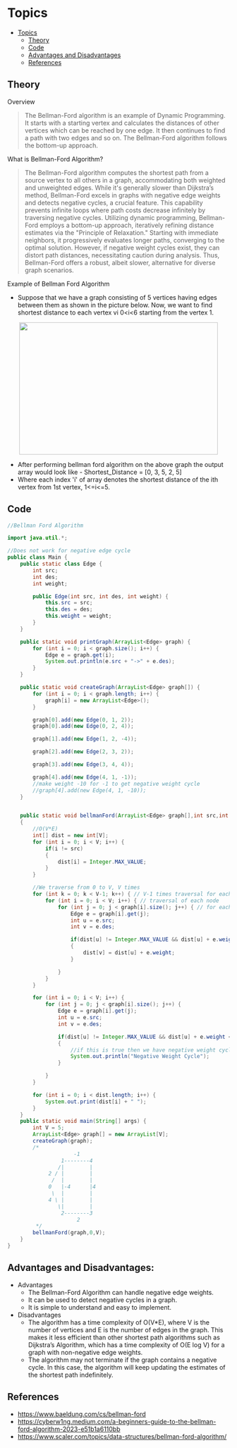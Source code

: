 # Topics

- [Topics](#Topics)
  - [Theory](#Theory)
  - [Code](#Code)
  - [Advantages and Disadvantages](#Advantages-and-Disadvantages)
  - [References](#References)


## Theory
Overview
> The Bellman-Ford algorithm is an example of Dynamic Programming. It starts with a starting vertex and calculates the distances of other vertices which can be reached by one edge. It then continues to find a path with two edges and so on. The Bellman-Ford algorithm follows the bottom-up approach.

What is Bellman-Ford Algorithm?
> The Bellman-Ford algorithm computes the shortest path from a source vertex to all others in a graph, accommodating both weighted and unweighted edges. While it's generally slower than Dijkstra’s method, Bellman-Ford excels in graphs with negative edge weights and detects negative cycles, a crucial feature. This capability prevents infinite loops where path costs decrease infinitely by traversing negative cycles. Utilizing dynamic programming, Bellman-Ford employs a bottom-up approach, iteratively refining distance estimates via the "Principle of Relaxation." Starting with immediate neighbors, it progressively evaluates longer paths, converging to the optimal solution. However, if negative weight cycles exist, they can distort path distances, necessitating caution during analysis. Thus, Bellman-Ford offers a robust, albeit slower, alternative for diverse graph scenarios.

Example of Bellman Ford Algorithm
- Suppose that we have a graph consisting of 5 vertices having edges between them as shown in the picture below. Now, we want to find shortest distance to each vertex vi 0<i<6 starting from the vertex 1.

<p align="center">
  <img src="https://github.com/YashAgrawal0406/JAVA-DS/assets/93816952/4b686874-c191-4915-a515-86cf636c546f" width="450" height="300"> 
</p>

- After performing bellman ford algorithm on the above graph the output array would look like - Shortest_Distance = [0, 3, 5, 2, 5]
- Where each index 'í' of array denotes the shortest distance of the ith vertex from 1st vertex, 1<=i<=5.

## Code
```Java
//Bellman Ford Algorithm

import java.util.*;

//Does not work for negative edge cycle
public class Main {
    public static class Edge {
        int src;
        int des;
        int weight;

        public Edge(int src, int des, int weight) {
            this.src = src;
            this.des = des;
            this.weight = weight;
        }
    }

    public static void printGraph(ArrayList<Edge> graph) {
        for (int i = 0; i < graph.size(); i++) {
            Edge e = graph.get(i);
            System.out.println(e.src + "->" + e.des);
        }
    }

    public static void createGraph(ArrayList<Edge> graph[]) {
        for (int i = 0; i < graph.length; i++) {
            graph[i] = new ArrayList<Edge>();
        }

        graph[0].add(new Edge(0, 1, 2));
        graph[0].add(new Edge(0, 2, 4));

        graph[1].add(new Edge(1, 2, -4));

        graph[2].add(new Edge(2, 3, 2));

        graph[3].add(new Edge(3, 4, 4));

        graph[4].add(new Edge(4, 1, -1));
        //make weight -10 for -1 to get negative weight cycle
        //graph[4].add(new Edge(4, 1, -10));
    }


    public static void bellmanFord(ArrayList<Edge> graph[],int src,int V)
    {
        //O(V*E)
        int[] dist = new int[V];
        for (int i = 0; i < V; i++) {
            if(i != src)
            {
                dist[i] = Integer.MAX_VALUE;
            }
        }

        //We traverse from 0 to V, V times
        for (int k = 0; k < V-1; k++) { // V-1 times traversal for each node // just like bubble sort
            for (int i = 0; i < V; i++) { // traversal of each node
                for (int j = 0; j < graph[i].size(); j++) { // for each edge from curr node
                    Edge e = graph[i].get(j);
                    int u = e.src;
                    int v = e.des;

                    if(dist[u] != Integer.MAX_VALUE && dist[u] + e.weight < dist[v])
                    {
                        dist[v] = dist[u] + e.weight;
                    }

                }
            }
        }

        for (int i = 0; i < V; i++) {
            for (int j = 0; j < graph[i].size(); j++) {
                Edge e = graph[i].get(j);
                int u = e.src;
                int v = e.des;

                if(dist[u] != Integer.MAX_VALUE && dist[u] + e.weight < dist[v])
                {
                    //if this is true then we have negative weight cycle
                    System.out.println("Negative Weight Cycle");
                }

            }
        }

        for (int i = 0; i < dist.length; i++) {
            System.out.print(dist[i] + " ");
        }
    }
    public static void main(String[] args) {
        int V = 5;
        ArrayList<Edge> graph[] = new ArrayList[V];
        createGraph(graph);
        /*
                     -1
                 1--------4
                /|        |
             2 / |        |
              /  |        |
             0   |-4      |4
              \  |        |
             4 \ |        |
                \|        |
                 2--------3
                      2
         */
        bellmanFord(graph,0,V);
    }
}
```

## Advantages and Disadvantages:
- Advantages
  - The Bellman-Ford Algorithm can handle negative edge weights.
  - It can be used to detect negative cycles in a graph.
  - It is simple to understand and easy to implement.
- Disadvantages
  - The algorithm has a time complexity of O(V*E), where V is the number of vertices and E is the number of edges in the graph. This makes it less efficient than other shortest path algorithms such as Dijkstra’s Algorithm, which has a time complexity of O(E log V) for a graph with non-negative edge weights.
  - The algorithm may not terminate if the graph contains a negative cycle. In this case, the algorithm will keep updating the estimates of the shortest path indefinitely.


## References
- https://www.baeldung.com/cs/bellman-ford
- https://cyberw1ng.medium.com/a-beginners-guide-to-the-bellman-ford-algorithm-2023-e51b1a6110bb
- https://www.scaler.com/topics/data-structures/bellman-ford-algorithm/

